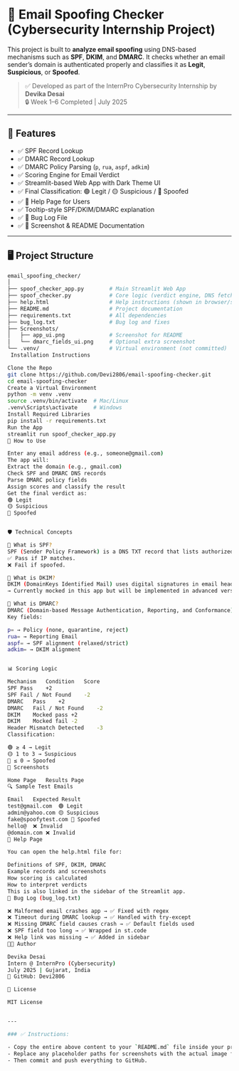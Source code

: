# 📧 Email Spoofing Checker (Cybersecurity Internship Project)

This project is built to **analyze email spoofing** using DNS-based mechanisms such as **SPF**, **DKIM**, and **DMARC**. It checks whether an email sender’s domain is authenticated properly and classifies it as **Legit**, **Suspicious**, or **Spoofed**.

> ✅ Developed as part of the InternPro Cybersecurity Internship by **Devika Desai**  
> 🔒 Week 1–6 Completed | July 2025

---

## 🚀 Features

- ✅ SPF Record Lookup
- ✅ DMARC Record Lookup
- ✅ DMARC Policy Parsing (`p`, `rua`, `aspf`, `adkim`)
- ✅ Scoring Engine for Email Verdict
- ✅ Streamlit-based Web App with Dark Theme UI
- ✅ Final Classification: 🟢 Legit / 🟡 Suspicious / 🔴 Spoofed
- ✅ 📄 Help Page for Users
- ✅ Tooltip-style SPF/DKIM/DMARC explanation
- ✅ 🐞 Bug Log File
- ✅ 📸 Screenshot & README Documentation

---

## 🖥️ Project Structure

```bash
email_spoofing_checker/
│
├── spoof_checker_app.py        # Main Streamlit Web App
├── spoof_checker.py            # Core logic (verdict engine, DNS fetch)
├── help.html                   # Help instructions (shown in browser/sidebar)
├── README.md                   # Project documentation
├── requirements.txt            # All dependencies
├── bug_log.txt                 # Bug log and fixes
├── Screenshots/
│   ├── app_ui.png              # Screenshot for README
│   └── dmarc_fields_ui.png     # Optional extra screenshot
└── .venv/                      # Virtual environment (not committed)
 Installation Instructions

Clone the Repo
git clone https://github.com/Devi2806/email-spoofing-checker.git
cd email-spoofing-checker
Create a Virtual Environment
python -m venv .venv
source .venv/bin/activate  # Mac/Linux
.venv\Scripts\activate     # Windows
Install Required Libraries
pip install -r requirements.txt
Run the App
streamlit run spoof_checker_app.py
🧪 How to Use

Enter any email address (e.g., someone@gmail.com)
The app will:
Extract the domain (e.g., gmail.com)
Check SPF and DMARC DNS records
Parse DMARC policy fields
Assign scores and classify the result
Get the final verdict as:
🟢 Legit
🟡 Suspicious
🔴 Spoofed


🛡️ Technical Concepts

🔷 What is SPF?
SPF (Sender Policy Framework) is a DNS TXT record that lists authorized mail servers for a domain.
✅ Pass if IP matches.
❌ Fail if spoofed.

🔷 What is DKIM?
DKIM (DomainKeys Identified Mail) uses digital signatures in email headers to ensure message integrity.
→ Currently mocked in this app but will be implemented in advanced versions.

🔷 What is DMARC?
DMARC (Domain-based Message Authentication, Reporting, and Conformance) defines what to do if SPF/DKIM fails.
Key fields:

p= → Policy (none, quarantine, reject)
rua= → Reporting Email
aspf= → SPF alignment (relaxed/strict)
adkim= → DKIM alignment


📊 Scoring Logic

Mechanism	Condition	Score
SPF	Pass	+2
SPF	Fail / Not Found	-2
DMARC	Pass	+2
DMARC	Fail / Not Found	-2
DKIM	Mocked pass	+2
DKIM	Mocked fail	-2
Header Mismatch	Detected	-3
Classification:

🟢 ≥ 4 → Legit
🟡 1 to 3 → Suspicious
🔴 ≤ 0 → Spoofed
📸 Screenshots

Home Page	Results Page
🔍 Sample Test Emails

Email	Expected Result
test@gmail.com	🟢 Legit
admin@yahoo.com	🟡 Suspicious
fake@spoofytest.com	🔴 Spoofed
hello@	❌ Invalid
@domain.com	❌ Invalid
📘 Help Page

You can open the help.html file for:

Definitions of SPF, DKIM, DMARC
Example records and screenshots
How scoring is calculated
How to interpret verdicts
This is also linked in the sidebar of the Streamlit app.
🐞 Bug Log (bug_log.txt)

❌ Malformed email crashes app → ✅ Fixed with regex
❌ Timeout during DMARC lookup → ✅ Handled with try-except
❌ Missing DMARC field causes crash → ✅ Default fields used
❌ SPF field too long → ✅ Wrapped in st.code
❌ Help link was missing → ✅ Added in sidebar
👩‍💻 Author

Devika Desai
Intern @ InternPro (Cybersecurity)
July 2025 | Gujarat, India
🔗 GitHub: Devi2806

📄 License

MIT License


---

### ✅ Instructions:

- Copy the entire above content to your `README.md` file inside your project directory.
- Replace any placeholder paths for screenshots with the actual image filenames if needed.
- Then commit and push everything to GitHub.





